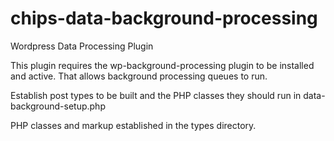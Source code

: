 # chips-data-background-processing
Wordpress Data Processing Plugin

This plugin requires the wp-background-processing plugin to be installed and active. That allows background processing queues to run.

Establish post types to be built and the PHP classes they should run in data-background-setup.php

PHP classes and markup established in the types directory. 
